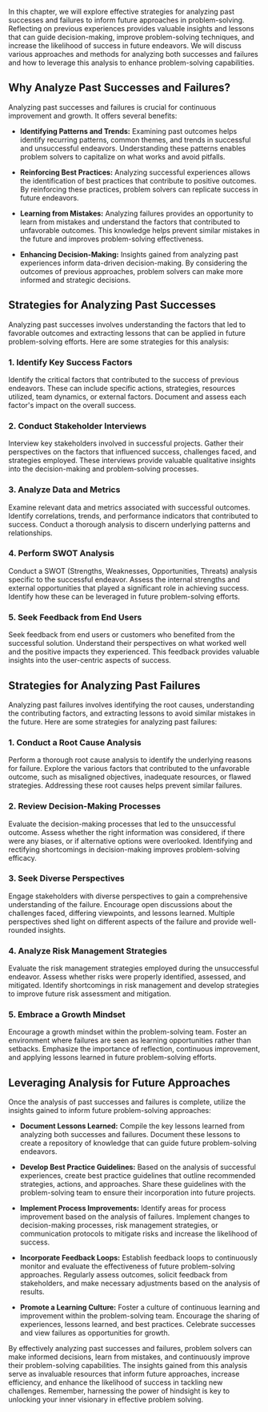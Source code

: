 
In this chapter, we will explore effective strategies for analyzing past successes and failures to inform future approaches in problem-solving. Reflecting on previous experiences provides valuable insights and lessons that can guide decision-making, improve problem-solving techniques, and increase the likelihood of success in future endeavors. We will discuss various approaches and methods for analyzing both successes and failures and how to leverage this analysis to enhance problem-solving capabilities.

**Why Analyze Past Successes and Failures?**
--------------------------------------------

Analyzing past successes and failures is crucial for continuous improvement and growth. It offers several benefits:

* **Identifying Patterns and Trends:** Examining past outcomes helps identify recurring patterns, common themes, and trends in successful and unsuccessful endeavors. Understanding these patterns enables problem solvers to capitalize on what works and avoid pitfalls.

* **Reinforcing Best Practices:** Analyzing successful experiences allows the identification of best practices that contribute to positive outcomes. By reinforcing these practices, problem solvers can replicate success in future endeavors.

* **Learning from Mistakes:** Analyzing failures provides an opportunity to learn from mistakes and understand the factors that contributed to unfavorable outcomes. This knowledge helps prevent similar mistakes in the future and improves problem-solving effectiveness.

* **Enhancing Decision-Making:** Insights gained from analyzing past experiences inform data-driven decision-making. By considering the outcomes of previous approaches, problem solvers can make more informed and strategic decisions.

**Strategies for Analyzing Past Successes**
-------------------------------------------

Analyzing past successes involves understanding the factors that led to favorable outcomes and extracting lessons that can be applied in future problem-solving efforts. Here are some strategies for this analysis:

### **1. Identify Key Success Factors**

Identify the critical factors that contributed to the success of previous endeavors. These can include specific actions, strategies, resources utilized, team dynamics, or external factors. Document and assess each factor's impact on the overall success.

### **2. Conduct Stakeholder Interviews**

Interview key stakeholders involved in successful projects. Gather their perspectives on the factors that influenced success, challenges faced, and strategies employed. These interviews provide valuable qualitative insights into the decision-making and problem-solving processes.

### **3. Analyze Data and Metrics**

Examine relevant data and metrics associated with successful outcomes. Identify correlations, trends, and performance indicators that contributed to success. Conduct a thorough analysis to discern underlying patterns and relationships.

### **4. Perform SWOT Analysis**

Conduct a SWOT (Strengths, Weaknesses, Opportunities, Threats) analysis specific to the successful endeavor. Assess the internal strengths and external opportunities that played a significant role in achieving success. Identify how these can be leveraged in future problem-solving efforts.

### **5. Seek Feedback from End Users**

Seek feedback from end users or customers who benefited from the successful solution. Understand their perspectives on what worked well and the positive impacts they experienced. This feedback provides valuable insights into the user-centric aspects of success.

**Strategies for Analyzing Past Failures**
------------------------------------------

Analyzing past failures involves identifying the root causes, understanding the contributing factors, and extracting lessons to avoid similar mistakes in the future. Here are some strategies for analyzing past failures:

### **1. Conduct a Root Cause Analysis**

Perform a thorough root cause analysis to identify the underlying reasons for failure. Explore the various factors that contributed to the unfavorable outcome, such as misaligned objectives, inadequate resources, or flawed strategies. Addressing these root causes helps prevent similar failures.

### **2. Review Decision-Making Processes**

Evaluate the decision-making processes that led to the unsuccessful outcome. Assess whether the right information was considered, if there were any biases, or if alternative options were overlooked. Identifying and rectifying shortcomings in decision-making improves problem-solving efficacy.

### **3. Seek Diverse Perspectives**

Engage stakeholders with diverse perspectives to gain a comprehensive understanding of the failure. Encourage open discussions about the challenges faced, differing viewpoints, and lessons learned. Multiple perspectives shed light on different aspects of the failure and provide well-rounded insights.

### **4. Analyze Risk Management Strategies**

Evaluate the risk management strategies employed during the unsuccessful endeavor. Assess whether risks were properly identified, assessed, and mitigated. Identify shortcomings in risk management and develop strategies to improve future risk assessment and mitigation.

### **5. Embrace a Growth Mindset**

Encourage a growth mindset within the problem-solving team. Foster an environment where failures are seen as learning opportunities rather than setbacks. Emphasize the importance of reflection, continuous improvement, and applying lessons learned in future problem-solving efforts.

**Leveraging Analysis for Future Approaches**
---------------------------------------------

Once the analysis of past successes and failures is complete, utilize the insights gained to inform future problem-solving approaches:

* **Document Lessons Learned:** Compile the key lessons learned from analyzing both successes and failures. Document these lessons to create a repository of knowledge that can guide future problem-solving endeavors.

* **Develop Best Practice Guidelines:** Based on the analysis of successful experiences, create best practice guidelines that outline recommended strategies, actions, and approaches. Share these guidelines with the problem-solving team to ensure their incorporation into future projects.

* **Implement Process Improvements:** Identify areas for process improvement based on the analysis of failures. Implement changes to decision-making processes, risk management strategies, or communication protocols to mitigate risks and increase the likelihood of success.

* **Incorporate Feedback Loops:** Establish feedback loops to continuously monitor and evaluate the effectiveness of future problem-solving approaches. Regularly assess outcomes, solicit feedback from stakeholders, and make necessary adjustments based on the analysis of results.

* **Promote a Learning Culture:** Foster a culture of continuous learning and improvement within the problem-solving team. Encourage the sharing of experiences, lessons learned, and best practices. Celebrate successes and view failures as opportunities for growth.

By effectively analyzing past successes and failures, problem solvers can make informed decisions, learn from mistakes, and continuously improve their problem-solving capabilities. The insights gained from this analysis serve as invaluable resources that inform future approaches, increase efficiency, and enhance the likelihood of success in tackling new challenges. Remember, harnessing the power of hindsight is key to unlocking your inner visionary in effective problem solving.
